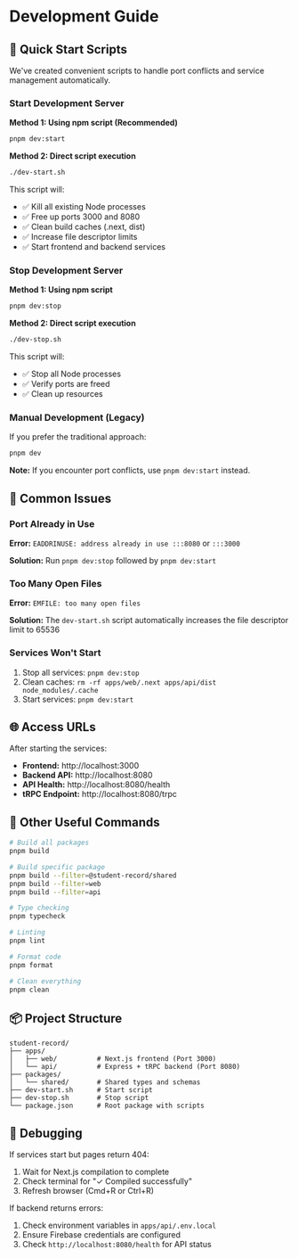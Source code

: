 # Development Guide

## 🚀 Quick Start Scripts

We've created convenient scripts to handle port conflicts and service management automatically.

### Start Development Server

**Method 1: Using npm script (Recommended)**
```bash
pnpm dev:start
```

**Method 2: Direct script execution**
```bash
./dev-start.sh
```

This script will:
- ✅ Kill all existing Node processes
- ✅ Free up ports 3000 and 8080
- ✅ Clean build caches (.next, dist)
- ✅ Increase file descriptor limits
- ✅ Start frontend and backend services

### Stop Development Server

**Method 1: Using npm script**
```bash
pnpm dev:stop
```

**Method 2: Direct script execution**
```bash
./dev-stop.sh
```

This script will:
- ✅ Stop all Node processes
- ✅ Verify ports are freed
- ✅ Clean up resources

### Manual Development (Legacy)

If you prefer the traditional approach:
```bash
pnpm dev
```

**Note:** If you encounter port conflicts, use `pnpm dev:start` instead.

## 📝 Common Issues

### Port Already in Use
**Error:** `EADDRINUSE: address already in use :::8080` or `:::3000`

**Solution:** Run `pnpm dev:stop` followed by `pnpm dev:start`

### Too Many Open Files
**Error:** `EMFILE: too many open files`

**Solution:** The `dev-start.sh` script automatically increases the file descriptor limit to 65536

### Services Won't Start
1. Stop all services: `pnpm dev:stop`
2. Clean caches: `rm -rf apps/web/.next apps/api/dist node_modules/.cache`
3. Start services: `pnpm dev:start`

## 🌐 Access URLs

After starting the services:

- **Frontend:** http://localhost:3000
- **Backend API:** http://localhost:8080
- **API Health:** http://localhost:8080/health
- **tRPC Endpoint:** http://localhost:8080/trpc

## 🔧 Other Useful Commands

```bash
# Build all packages
pnpm build

# Build specific package
pnpm build --filter=@student-record/shared
pnpm build --filter=web
pnpm build --filter=api

# Type checking
pnpm typecheck

# Linting
pnpm lint

# Format code
pnpm format

# Clean everything
pnpm clean
```

## 📦 Project Structure

```
student-record/
├── apps/
│   ├── web/          # Next.js frontend (Port 3000)
│   └── api/          # Express + tRPC backend (Port 8080)
├── packages/
│   └── shared/       # Shared types and schemas
├── dev-start.sh      # Start script
├── dev-stop.sh       # Stop script
└── package.json      # Root package with scripts
```

## 🐛 Debugging

If services start but pages return 404:
1. Wait for Next.js compilation to complete
2. Check terminal for "✓ Compiled successfully"
3. Refresh browser (Cmd+R or Ctrl+R)

If backend returns errors:
1. Check environment variables in `apps/api/.env.local`
2. Ensure Firebase credentials are configured
3. Check `http://localhost:8080/health` for API status

